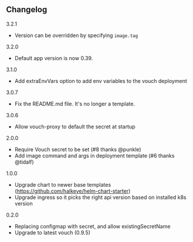 ## Changelog

3.2.1
  * Version can be overridden by specifying `image.tag`

3.2.0
  * Default app version is now 0.39.

3.1.0
  * Add extraEnvVars option to add env variables to the vouch deployment

3.0.7
  * Fix the README.md file. It's no longer a template.

3.0.6
  * Allow vouch-proxy to default the secret at startup

2.0.0
  * Require Vouch secret to be set (#8 thanks @punkle)
  * Add image command and args in deployment template (#6 thanks @tidalf)

1.0.0
  * Upgrade chart to newer base templates (https://github.com/halkeye/helm-chart-starter)
  * Upgrade ingress so it picks the right api version based on installed k8s version

0.2.0
  * Replacing configmap with secret, and allow existingSecretName
  * Upgrade to latest vouch (0.9.5)

